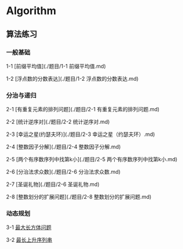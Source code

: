 # Algorithm
算法练习
---
### 一般基础

1-1 [前缀平均值](./题目/1-1 前缀平均值.md)

1-2 [浮点数的分数表达](./题目/1-2 浮点数的分数表达.md)

###  分治与递归

2-1 [有重复元素的排列问题](./题目/2-1 有重复元素的排列问题.md)

2-2 [统计逆序对](./题目/2-2  统计逆序对.md)

2-3 [幸运之星(约瑟夫环)](./题目/2-3 幸运之星（约瑟夫环）.md)

2-4 [整数因子分解](./题目/2-4 整数因子分解.md)

2-5 [两个有序数序列中找第k小](./题目/2-5 两个有序数序列中找第k小.md)

2-6 [分治法求众数](./题目/2-6 分治法求众数.md)

2-7 [圣诞礼物](./题目/2-6 圣诞礼物.md)

2-8 [整数划分的扩展问题](./题目/2-8 整数划分的扩展问题.md)

### 动态规划

3-1 [最大长方体问题](./题目/)

3-2 [最长上升序列串](./题目/)
